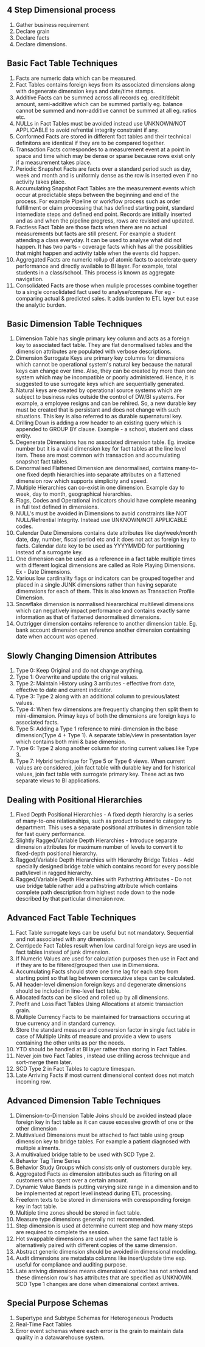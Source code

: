 ## 4 Step Dimensional process

1. Gather business requirement
2. Declare grain
3. Declare facts
4. Declare dimensions.

## Basic Fact Table Techniques

1. Facts are numeric data which can be measured.
2. Fact Tables contains foreign keys from its associated dimensions along with degenerate dimension keys and date/time stamps.
3. Additive Facts can be summed across all records eg. credit/debit amount, semi-additive which can be summed partially eg. balance cannot be summed and non-additive cannot be summed at all eg. ratios etc.
4. NULLs in Fact Tables must be avoided instead use UNKNOWN/NOT APPLICABLE to avoid refrential integrity constraint if any.
5. Conformed Facts are stored in different fact tables and their technical definitons are identical if they are to be compared together.
6. Transaction Facts correspondes to a measurement event at a point in space and time which may be dense or sparse because rows exist only if a measurement takes place.
7. Periodic Snapshot Facts are facts over a standard period such as day, week and month and is uniformly dense as the row is inserted even if no activity takes place.
8. Accumulating Snapshot Fact Tables are the measurement events which occur at predictable steps between the beginning and end of the process. For example Pipeline or workflow process such as order fulfillment or claim processing that has defined starting point, standard intemediate steps and defined end point. Records are initially inserted and as and when the pipeline progress, rows are revisted and updated.
9. Factless Fact Table are those facts when there are no actual measurements but facts are still present. For example a student attending a class everyday. It can be used to analyse what did not happen. It has two parts - coverage facts which has all the possiblities that might happen and activity table when the events did happen.
10. Aggregated Facts are numeric rollup of atomic facts to accelerate query performance and directly available to BI layer. For example, total students in a class/school. This process is known as aggregate navigation.
11. Consolidated Facts are those when muliple processes combine together to a single consolidated fact used to analyse/compare. For eg - comparing actual & predicted sales. It adds burden to ETL layer but ease the analytic burden.

## Basic Dimension Table Techniques

1. Dimension Table has single primary key column and acts as a foreign key to associated fact table. They are flat denormalised tables and the dimension attributes are populated with verbose descriptions.
2. Dimension Surrogate Keys are primary key columns for dimensions which cannot be operational system's natural key because the natural keys can change over time. Also, they can be created by more than one system which may be incompatible or poorly administered. Hence, it is suggested to use surrogate keys which are sequentially generated.
3. Natural keys are created by operational source systems which are subject to business rules outside the control of DW/BI systems. For example, a employee resigns and can be rehired. So, a new durable key must be created that is persistant and does not change with such situations. This key is also referred to as durable supernatural key.
4. Drilling Down is adding a row header to an existing query which is appended to GROUP BY clause. Example - a school, student and class entity.
5. Degenerate Dimensions has no associated dimension table. Eg. invoice number but it is a valid dimension key for fact tables at the line level item. These are most common with transaction and accumulating snapshot fact tables.
6. Denormalised Flattened Dimension are denormalised, contains many-to-one fixed depth hierarchies into separate attributes on a flattened dimension row which supports simplicity and speed.
7. Multiple Hierarchies can co-exist in one dimension. Example day to week, day to month, geographical hierarchies.
8. Flags, Codes and Operational indicators should have complete meaning in full text defined in dimensions.
9. NULL's must be avoided in Dimensions to avoid constraints like NOT NULL/Refrential Integrity. Instead use UNKNOWN/NOT APPLICABLE codes.
10. Calendar Date Dimensions contains date attributes like day/week/month date, day, number, fiscal period etc and it does not act as foreign key to facts. Calendar date key to be used as YYYYMMDD for partitioning instead of a surrogate key.
11. One dimension can be used as a reference in a fact table multiple times with different logical dimensions are called as Role Playing Dimensions. Ex - Date Dimensions.
12. Various low cardinality flags or indicators can be grouped together and placed in a single JUNK dimensions rather than having separate dimemsions for each of them. This is also known as Transaction Profile Dimension.
13. Snowflake dimension is normalised hieararchical multilevel dimensions which can negatively impact performance and contains exactly same information as that of flattened denormalised dimensions.
14. Outtrigger dimension contains reference to another dimension table. Eg. bank account dimension can reference another dimension containing date when account was opened.

## Slowly Changing Dimension Attributes

1. Type 0: Keep Original and do not change anything.
2. Type 1: Overwrite and update the original values.
3. Type 2: Maintain History using 3 arributes - effective from date, effective to date and current indicator.
4. Type 3: Type 2 along with an additional column to previous/latest values.
5. Type 4: When few dimensions are frequently changing then split them to mini-dimension. Primay keys of both the dimensions are foreign keys to associated facts.
6. Type 5: Adding a Type 1 reference to mini-dimension in the base dimension(Type 4 + Type 1). A separate table/view in presentation layer which contains both mini & base dimension.
7. Type 6: Type 2 along another column for storing current values like Type 3.
8. Type 7: Hybrid technique for Type 5 or Type 6 views. When current values are considered, join fact table with durable key and for historical values, join fact table with surrogate primary key. These act as two separate views to BI applications.

## Dealing with Positional Hierarchies

1. Fixed Depth Positional Hierarchies - A fixed depth hierarchy is a series of many-to-one relationships, such as product to brand to category to department. This uses a separate positional attributes in dimension table for fast query performance.
2. Slightly Ragged/Variable Depth Hierarchies - Introduce separate dimension attributes for maximum number of levels to convert it to fixed-depth positional hierarchy.
3. Ragged/Variable Depth Hierarchies with Hierarchy Bridge Tables - Add specially designed bridge table which contains record for every possible path/level in ragged hierarchy.
4. Ragged/Variable Depth Hierarchies with Pathstring Attributes - Do not use bridge table rather add a pathstring attribute which contains complete path description from highest node down to the node described by that particular dimension row.

## Advanced Fact Table Techniques

1. Fact Table surrogate keys can be useful but not mandatory. Sequential and not associated with any dimension.
2. Centipede Fact Tables result when low cardinal foreign keys are used in fact tables instead of junk dimension. 
3. If Numeric Values are used for calculation purposes then use in Fact and if they are to be filtered/grouped then use in Dimensions.
4. Accumulating Facts should store one time lag for each step from starting point so that lag between consecutive steps can be calculated.
5. All header-level dimension foreign keys and degenerate dimensions should be included in line-level fact table.
6. Allocated facts can be sliced and rolled up by all dimensions.
7. Profit and Loss Fact Tables Using Allocations at atomic transaction grain.
8. Multiple Currency Facts to be maintained for transactions occuring at true currency and in standard currency.
9. Store the standard measure and conversion factor in single fact table in case of Multiple Units of measure and provide a view to users containing the other units as per the needs.
10. YTD should be handled at BI layer rather than storing in Fact Tables.
11. Never join two Fact Tables , instead use drilling across technique and sort-merge them later.
12. SCD Type 2 in Fact Tables to capture timespan.
13. Late Arriving Facts if most current dimensional context does not match incoming row.

## Advanced Dimension Table Techniques

1. Dimension-to-Dimension Table Joins should be avoided instead place foreign key in fact table as it can cause excessive growth of one or the other dimension 
2. Multivalued Dimensions must be attached to fact table using group dimension key to bridge tables. For example a patient diagnosed with multiple ailments.
3. A multivalued bridge table to be used with SCD Type 2. 
4. Behavior Tag Time Series
5. Behavior Study Groups which consists only of customers durable key.
6. Aggregated Facts as dimension attributes such as filtering on all customers who spent over a certain amount.
7. Dynamic Value Bands is putting varying size range in a dimension and to be implemented at report level instead during ETL processing. 
8. Freeform texts to be stored in dimensions with coressponding foreign key in fact table.
9. Multiple time zones should be stored in fact table.
10. Measure type dimensions generally not recommended.
11. Step dimension is used at determine current step and how many steps are required to complete the session.
12. Hot swappable dimensions are used when the same fact table is alternatively paired with different copies of the same dimension.
13. Abstract generic dimension should be avoided in dimensional modeling.
14. Audit dimensions are metadata columns like insert/update time esp. useful for compliance and auditing purpose.
15. Late arriving dimensions means dimensional context has not arrived and these dimension row's has attributes that are specified as UNKNOWN. SCD Type 1 changes are done when dimensional context arrives.

## Special Purpose Schemas

1. Supertype and Subtype Schemas for Heterogeneous Products
2. Real-Time Fact Tables
3. Error event schemas where each error is the grain to maintain data quality in a datawarehouse system.
